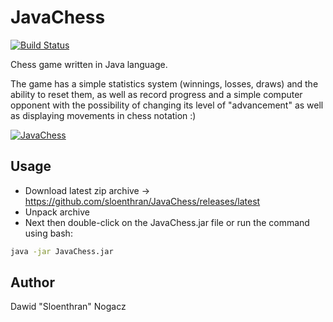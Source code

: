 # JavaChess
[![Build Status](https://travis-ci.org/sloenthran/JavaChess.svg?branch=master)](https://travis-ci.org/sloenthran/JavaChess)

Chess game written in Java language.

The game has a simple statistics system (winnings, losses, draws) and the ability to reset them, as well as record progress and a simple computer opponent with the possibility of changing its level of "advancement" as well as displaying movements in chess notation :)

[![JavaChess](https://raw.githubusercontent.com/sloenthran/JavaChess/master/src/main/resources/screen.png)](https://youtu.be/CuewOrka4uM)


## Usage

* Download latest zip archive -> https://github.com/sloenthran/JavaChess/releases/latest
* Unpack archive
* Next then double-click on the JavaChess.jar file or run the command using bash:

```bash
java -jar JavaChess.jar
```
## Author
Dawid "Sloenthran" Nogacz

